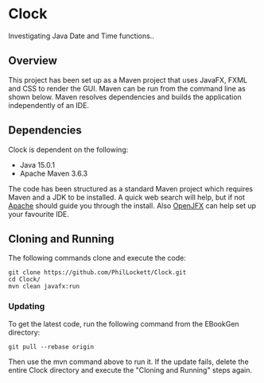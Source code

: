# Clock
Investigating Java Date and Time functions..

## Overview
This project has been set up as a Maven project that uses JavaFX, FXML and 
CSS to render the GUI. Maven can be run from the command line as shown below.
Maven resolves dependencies and builds the application independently of an IDE.

## Dependencies
Clock is dependent on the following:

  * Java 15.0.1
  * Apache Maven 3.6.3

The code has been structured as a standard Maven project which requires Maven 
and a JDK to be installed. A quick web search will help, but if not 
[Apache](https://maven.apache.org/install.html) should guide you through the
install. Also [OpenJFX](https://openjfx.io/openjfx-docs/) can help set up your 
favourite IDE.

## Cloning and Running
The following commands clone and execute the code:

    git clone https://github.com/PhilLockett/Clock.git
	cd Clock/
	mvn clean javafx:run

### Updating
To get the latest code, run the following command from the EBookGen directory:

    git pull --rebase origin

Then use the mvn command above to run it. If the update fails, delete the 
entire Clock directory and execute the "Cloning and Running" steps again.

  
